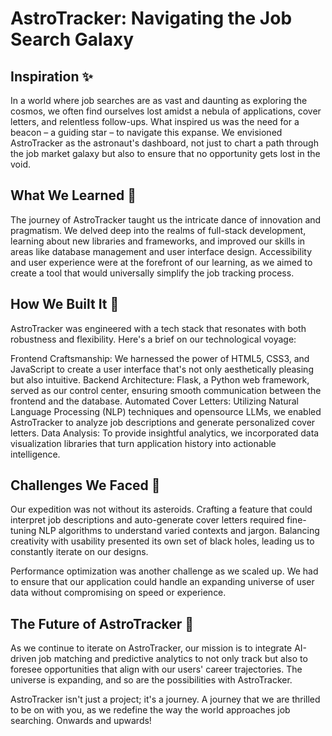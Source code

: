 # AstroTracker: Navigating the Job Search Galaxy

## Inspiration ✨

In a world where job searches are as vast and daunting as exploring the cosmos, we often find ourselves lost amidst a nebula of applications, cover letters, and relentless follow-ups. What inspired us was the need for a beacon – a guiding star – to navigate this expanse. We envisioned AstroTracker as the astronaut's dashboard, not just to chart a path through the job market galaxy but also to ensure that no opportunity gets lost in the void.

## What We Learned 🌱

The journey of AstroTracker taught us the intricate dance of innovation and pragmatism. We delved deep into the realms of full-stack development, learning about new libraries and frameworks, and improved our skills in areas like database management and user interface design. Accessibility and user experience were at the forefront of our learning, as we aimed to create a tool that would universally simplify the job tracking process.

## How We Built It 🔨

AstroTracker was engineered with a tech stack that resonates with both robustness and flexibility. Here's a brief on our technological voyage:

Frontend Craftsmanship: We harnessed the power of HTML5, CSS3, and JavaScript to create a user interface that's not only aesthetically pleasing but also intuitive.
Backend Architecture: Flask, a Python web framework, served as our control center, ensuring smooth communication between the frontend and the database.
Automated Cover Letters: Utilizing Natural Language Processing (NLP) techniques and opensource LLMs, we enabled AstroTracker to analyze job descriptions and generate personalized cover letters.
Data Analysis: To provide insightful analytics, we incorporated data visualization libraries that turn application history into actionable intelligence.

## Challenges We Faced 🚀

Our expedition was not without its asteroids. Crafting a feature that could interpret job descriptions and auto-generate cover letters required fine-tuning NLP algorithms to understand varied contexts and jargon. Balancing creativity with usability presented its own set of black holes, leading us to constantly iterate on our designs.

Performance optimization was another challenge as we scaled up. We had to ensure that our application could handle an expanding universe of user data without compromising on speed or experience.

## The Future of AstroTracker 🌟

As we continue to iterate on AstroTracker, our mission is to integrate AI-driven job matching and predictive analytics to not only track but also to foresee opportunities that align with our users' career trajectories. The universe is expanding, and so are the possibilities with AstroTracker.

AstroTracker isn't just a project; it's a journey. A journey that we are thrilled to be on with you, as we redefine the way the world approaches job searching. Onwards and upwards!